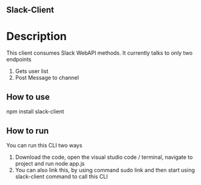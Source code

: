 ## Slack-Client


# Description
This client consumes Slack WebAPI methods. It currently talks to only two endpoints

1. Gets user list
2. Post Message to channel

## How to use

npm install slack-client

## How to run

You can run this CLI two ways
1. Download the code, open the visual studio code / terminal, navigate to project and run node app.js
2. You can also link this, by using command sudo link and then start using slack-client command to call this CLI